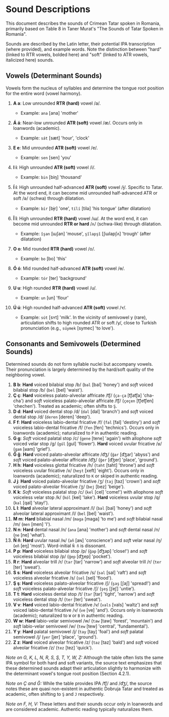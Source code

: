 # Sound Descriptions

This document describes the sounds of Crimean Tatar spoken in Romania, primarily based on Table 8 in Taner Murat's "The Sounds of Tatar Spoken in Romania".

Sounds are described by the Latin letter, their potential IPA transcription (where provided), and example words. Note the distinction between "hard" (linked to RTR vowels, bolded here) and "soft" (linked to ATR vowels, italicized here) sounds.

## Vowels (Determinant Sounds)

Vowels form the nucleus of syllables and determine the tongue root position for the entire word (vowel harmony).

1.  **A a**: Low unrounded **RTR (hard)** vowel /a/.
    *   Example: `ana` [ana] 'mother'

2.  **Á á**: Near-low unrounded **ATR (soft)** vowel /æ/. Occurs only in loanwords (academic).
    *   Example: `sát` [sæt] 'hour', 'clock'

3.  **E e**: Mid unrounded **ATR (soft)** vowel /e/.
    *   Example: `sen` [sen] 'you'

4.  **I i**: High unrounded **ATR (soft)** vowel /i/.
    *   Example: `bin` [biŋ] 'thousand'

5.  **Í í**: High unrounded half-advanced **ATR (soft)** vowel /ɨ̞/. Specific to Tatar. At the word end, it can become mid unrounded half-advanced ATR or soft /ə/ (schwa) through dilatation.
    *   Example: `bír` [bɨ̞r] 'one', `tílí` [tilə] 'his tongue' (after dilatation)

6.  **Î î**: High unrounded **RTR (hard)** vowel /ɯ/. At the word end, it can become mid unrounded **RTR or hard** /ʌ/ (schwa-like) through dilatation.
    *   Example: `îşan` [ɯʃan] 'mouse', `şîlapşî` [ʃɯlapʃʌ] 'trough' (after dilatation)

7.  **O o**: Mid rounded **RTR (hard)** vowel /o/.
    *   Example: `bo` [bo] 'this'

8.  **Ó ó**: Mid rounded half-advanced **ATR (soft)** vowel /ɵ/.
    *   Example: `tór` [tɵr] 'background'

9.  **U u**: High rounded **RTR (hard)** vowel /u/.
    *   Example: `un` [un] 'flour'

10. **Ú ú**: High rounded half-advanced **ATR (soft)** vowel /ʏ/.
    *   Example: `sút` [sʏt] 'milk'. In the vicinity of semivowel y (rare), articulation shifts to high rounded ATR or soft /y/, close to Turkish pronunciation (e.g., `súymek` [symec] 'to love').

## Consonants and Semivowels (Determined Sounds)

Determined sounds do not form syllable nuclei but accompany vowels. Their pronunciation is largely determined by the hard/soft quality of the neighboring vowel.

1.  **B b**: **Hard** voiced bilabial stop /b/ (`bal` [bal] 'honey') and *soft* voiced bilabial stop /b/ (`bel` [bel] 'waist').
2.  **Ç ç**: **Hard** voiceless palato-alveolar affricate /t͡ʃ/ (`ça-ça` [t͡ʃat͡ʃa] 'cha-cha') and *soft* voiceless palato-alveolar affricate /t͡ʃ/ (`çeçen` [t͡ʃet͡ʃen] 'chechen'). Treated as academic; often shifts to `Ş`.
3.  **D d**: **Hard** voiced dental stop /d/ (`dal` [dal] 'branch') and *soft* voiced dental stop /d/ (`deren` [deren] 'deep').
4.  **F f**: **Hard** voiceless labio-dental fricative /f/ (`fal` [fal] 'destiny') and *soft* voiceless labio-dental fricative /f/ (`fen` [fen] 'technics'). Occurs only in loanwords (academic); naturalized to `P` in authentic reading.
5.  **G g**: *Soft* voiced palatal stop /c/ (`gene` [tene] 'again') with allophone *soft* voiced velar stop /g/ (`gúl` [gul] 'flower'). **Hard** voiced uvular fricative /ʁ/ (`gam` [ʁam] 'grief').
6.  **Ğ ğ**: **Hard** voiced palato-alveolar affricate /d͡ʒ/ (`ğar` [d͡ʒar] 'abyss') and *soft* voiced palato-alveolar affricate /d͡ʒ/ (`ğer` [d͡ʒer] 'place', 'ground'). 
7.  **H h**: **Hard** voiceless glottal fricative /h/ (`taht` [taht] 'throne') and *soft* voiceless uvular fricative /x/ (`heşt` [xeft] 'eight'). Occurs only in loanwords (academic); naturalized to `K` or skiped in authentic reading.
8.  **J j**: **Hard** voiced palato-alveolar fricative /ʒ/ (`taj` [taz] 'crown') and *soft* voiced palato-alveolar fricative /ʒ/ (`bej` [bez] 'beige').
9.  **K k**: *Soft* voiceless palatal stop /c/ (`kel` [cel] 'come!') with allophone *soft* voiceless velar stop /k/ (`kól` [kɵl] 'lake'). **Hard** voiceless uvular stop /q/ (`kal` [qal] 'stay!').
10. **L l**: **Hard** alveolar lateral approximant /l/ (`bal` [bal] 'honey') and *soft* alveolar lateral approximant /l/ (`bel` [bel] 'waist').
11. **M m**: **Hard** bilabial nasal /m/ (`maga` [maga] 'to me') and *soft* bilabial nasal /m/ (`men` [men] 'I').
12. **N n**: **Hard** dental nasal /n/ (`ana` [ana] 'mother') and *soft* dental nasal /n/ (`ne` [ne] 'what').
13. **Ñ ñ**: **Hard** uvular nasal /ɴ/ (`añ` [aɴ] 'conscience') and *soft* velar nasal /ŋ/ (`eñ` [eŋ] 'most'). Word-initial `Ñ ñ` is dissonant.
14. **P p**: **Hard** voiceless bilabial stop /p/ (`ğap` [d͡ʒap] 'close!') and *soft* voiceless bilabial stop /p/ (`ğep` [d͡ʒep] 'pocket').
15. **R r**: **Hard** alveolar trill /r/ (`tar` [tar] 'narrow') and *soft* alveolar trill /r/ (`ter` [ter] 'sweat').
16. **S s**: **Hard** voiceless alveolar fricative /s/ (`sal` [sal] 'raft') and *soft* voiceless alveolar fricative /s/ (`sel` [sel] 'flood').
17. **Ş ş**: **Hard** voiceless palato-alveolar fricative /ʃ/ (`şaş` [ʃaʃ] 'spread!') and *soft* voiceless palato-alveolar fricative /ʃ/ (`şeş` [ʃeʃ] 'untie').
18. **T t**: **Hard** voiceless dental stop /t/ (`tar` [tar] 'tight', 'narrow') and *soft* voiceless dental stop /t/ (`ter` [ter] 'sweat').
19. **V v**: **Hard** voiced labio-dental fricative /v/ (`vals` [vals] 'waltz') and *soft* voiced labio-dental fricative /v/ (`ve` [ve] 'and'). Occurs only in loanwords (academic); naturalized to `W` or `B` in authentic reading.
20. **W w**: **Hard** labio-velar semivowel /w/ (`taw` [taw] 'forest', 'mountain') and *soft* labio-velar semivowel /w/ (`tew` [tew] 'central', 'fundamental').
21. **Y y**: **Hard** palatal semivowel /j/ (`tay` [tay] 'foal') and *soft* palatal semivowel /j/ (`yer` [jer] 'place', 'ground').
22. **Z z**: **Hard** voiced alveolar fricative /z/ (`taz` [taz] 'bald') and *soft* voiced alveolar fricative /z/ (`tez` [tez] 'quick').

*Note on G, K, L, N, R, S, Ş, T, Y, W, Z:* Although the table often lists the same IPA symbol for both hard and soft variants, the source text emphasizes that these determined sounds adapt their articulation slightly to harmonize with the determinant vowel's tongue root position (Section 4.2.1).

*Note on Ç and Ğ:* While the table provides IPA /t͡ʃ/ and /d͡ʒ/, the source notes these are quasi non-existent in authentic Dobruja Tatar and treated as academic, often shifting to `Ş` and `J` respectively.

*Note on F, H, V:* These letters and their sounds occur only in loanwords and are considered academic. Authentic reading typically naturalizes them.
